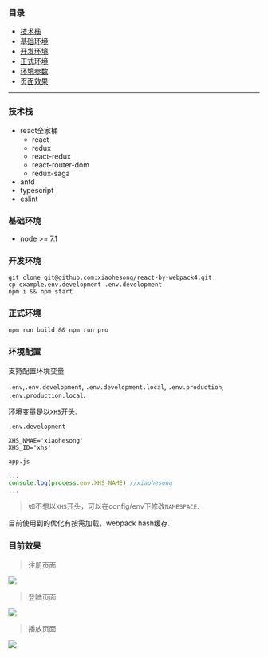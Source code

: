 ### 目录
  - [技术栈](#技术栈)
  - [基础环境](#基础环境)
  - [开发环境](#开发环境)
  - [正式环境](#正式环境)
  - [环境参数](#环境配置)
  - [页面效果](#目前效果)
  

---
### 技术栈
- react全家桶
  - react
  - redux
  - react-redux
  - react-router-dom
  - redux-saga
- antd
- typescript
- eslint

### 基础环境

- [node >= 7.1](https://github.com/GoogleChromeLabs/preload-webpack-plugin/issues/45#issuecomment-352523780)

### 开发环境

```shell
git clone git@github.com:xiaohesong/react-by-webpack4.git
cp example.env.development .env.development 
npm i && npm start
```

### 正式环境

```shell
npm run build && npm run pro
```

### 环境配置

支持配置环境变量

`.env`,`.env.development`, `.env.development.local`, `.env.production`, `.env.production.local`.

环境变量是以`XHS`开头.

`.env.development`
```file
XHS_NMAE='xiaohesong'
XHS_ID='xhs'
```

`app.js`
```js
...
console.log(process.env.XHS_NAME) //xiaohesong
...
```

> 如不想以`XHS`开头，可以在config/env下修改`NAMESPACE`.

目前使用到的优化有按需加载，webpack hash缓存.


### 目前效果

> 注册页面

![](https://github.com/xiaohesong/TIL/blob/master/assets/front-end/imgs/react-by-webpack4/register.jpeg)

> 登陆页面

![](https://github.com/xiaohesong/TIL/blob/master/assets/front-end/imgs/react-by-webpack4/login.jpeg)

> 播放页面

![](https://github.com/xiaohesong/TIL/blob/master/assets/front-end/imgs/react-by-webpack4/home.jpeg)

